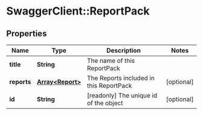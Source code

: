 # SwaggerClient::ReportPack

## Properties
Name | Type | Description | Notes
------------ | ------------- | ------------- | -------------
**title** | **String** | The name of this ReportPack | 
**reports** | [**Array&lt;Report&gt;**](Report.md) | The Reports included in this ReportPack | [optional] 
**id** | **String** | [readonly] The unique id of the object | [optional] 

